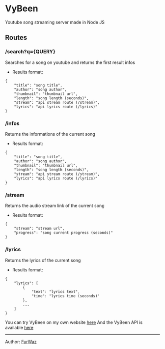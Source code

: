 # VyBeen
Youtube song streaming server made in Node JS

## Routes
### /search?q={QUERY}
Searches for a song on youtube and returns the first result infos
- Results format:
```
{
    "title": "song title",
    "author": "song author",
    "thumbnail": "thumbnail url",
    "length": "song length (seconds)",
    "stream": "api stream route (/stream)",
    "lyrics": "api lyrics route (/lyrics)"
}
```

### /infos
Returns the informations of the current song
- Results format:
```
{
    "title": "song title",
    "author": "song author",
    "thumbnail": "thumbnail url",
    "length": "song length (seconds)",
    "stream": "api stream route (/stream)",
    "lyrics": "api lyrics route (/lyrics)"
}
```

### /stream
Returns the audio stream link of the current song
- Results format:
```
{
    "stream": "stream url",
    "progress": "song current progress (seconds)"
}
```

### /lyrics
Returns the lyrics of the current song
- Results format:
```
{
    "lyrics": [
        {
            "text": "lyrics text",
            "time": "lyrics time (seconds)"
        },
        ...
    ]
}
```

You can try VyBeen on my own website [here](https://furwaz.com/vybeen)
And the VyBeen API is available [here](https://vybeen.furwaz.com/)

---
Author: [FurWaz](https://github.com/FurWaz)